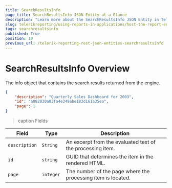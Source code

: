 ```yaml
---
title: SearchResultsInfo
page_title: SearchResultsInfo JSON Entity at a Glance
description: "Learn more about the SearchResultsInfo JSON Entity in Telerik Reporting REST Service and the type and meaning of each field."
slug: telerikreporting/using-reports-in-applications/host-the-report-engine-remotely/telerik-reporting-rest-services/rest-api-reference/json-entities/searchresultsinfo
tags: searchresultsinfo
published: True
position: 10
previous_url: /telerik-reporting-rest-json-entities-searchresultsinfo
---
```


<style>
table th:first-of-type {
	width: 15%;
}
table th:nth-of-type(2) {
	width: 15%;
}
table th:nth-of-type(3) {
	width: 70%;
}
</style>

# SearchResultsInfo Overview

The info object that contains the search results returned from the engine.

````JSON
{
	"description": "Quarterly Sales Dashboard for 2003",
	"id": "a082030a03fa4e349abe183d161a35ea",
	"page": 1
}
````

>caption Fields

| Field | Type | Description |
| ------ | ------ | ------ |
|`description`|`String`|An excerpt from the evaluated text of the processing item.|
|`id`|`string`|GUID that determines the item in the rendered HTML.|
|`page`|`integer`|The number of the page where the processing item is located.|
